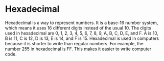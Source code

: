 # Hexadecimal

Hexadecimal is a way to represent numbers. It is a base-16 number system, which means it uses 16 different digits instead of the usual 10. The digits used in hexadecimal are 0, 1, 2, 3, 4, 5, 6, 7, 8, 9, A, B, C, D, E, and F. A is 10, B is 11, C is 12, D is 13, E is 14, and F is 15. Hexadecimal is used in computers because it is shorter to write than regular numbers. For example, the number 255 in hexadecimal is FF. This makes it easier to write computer code.
